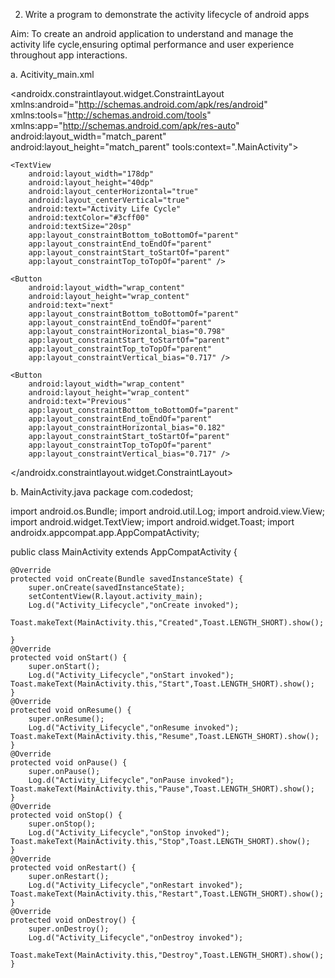 2.	Write a program to demonstrate the activity lifecycle of android apps

Aim: To create an android application to understand and manage the activity life cycle,ensuring optimal performance and user experience throughout app interactions.

a.	Acitivity_main.xml
<?xml version="1.0" encoding="utf-8"?>
<androidx.constraintlayout.widget.ConstraintLayout
    xmlns:android="http://schemas.android.com/apk/res/android"
    xmlns:tools="http://schemas.android.com/tools"
    xmlns:app="http://schemas.android.com/apk/res-auto"
    android:layout_width="match_parent"
    android:layout_height="match_parent"
    tools:context=".MainActivity">

    <TextView
        android:layout_width="178dp"
        android:layout_height="40dp"
        android:layout_centerHorizontal="true"
        android:layout_centerVertical="true"
        android:text="Activity Life Cycle"
        android:textColor="#3cff00"
        android:textSize="20sp"
        app:layout_constraintBottom_toBottomOf="parent"
        app:layout_constraintEnd_toEndOf="parent"
        app:layout_constraintStart_toStartOf="parent"
        app:layout_constraintTop_toTopOf="parent" />

    <Button
        android:layout_width="wrap_content"
        android:layout_height="wrap_content"
        android:text="next"
        app:layout_constraintBottom_toBottomOf="parent"
        app:layout_constraintEnd_toEndOf="parent"
        app:layout_constraintHorizontal_bias="0.798"
        app:layout_constraintStart_toStartOf="parent"
        app:layout_constraintTop_toTopOf="parent"
        app:layout_constraintVertical_bias="0.717" />

    <Button
        android:layout_width="wrap_content"
        android:layout_height="wrap_content"
        android:text="Previous"
        app:layout_constraintBottom_toBottomOf="parent"
        app:layout_constraintEnd_toEndOf="parent"
        app:layout_constraintHorizontal_bias="0.182"
        app:layout_constraintStart_toStartOf="parent"
        app:layout_constraintTop_toTopOf="parent"
        app:layout_constraintVertical_bias="0.717" />


</androidx.constraintlayout.widget.ConstraintLayout>

b.	MainActivity.java
package com.codedost;

import android.os.Bundle;
import android.util.Log;
import android.view.View;
import android.widget.TextView;
import android.widget.Toast;
import androidx.appcompat.app.AppCompatActivity;

public class MainActivity extends AppCompatActivity {

    @Override
    protected void onCreate(Bundle savedInstanceState) {
        super.onCreate(savedInstanceState);
        setContentView(R.layout.activity_main);
        Log.d("Activity_Lifecycle","onCreate invoked");
        Toast.makeText(MainActivity.this,"Created",Toast.LENGTH_SHORT).show();

    }
    @Override
    protected void onStart() {
        super.onStart();
        Log.d("Activity_Lifecycle","onStart invoked");        Toast.makeText(MainActivity.this,"Start",Toast.LENGTH_SHORT).show();
    }
    @Override
    protected void onResume() {
        super.onResume();
        Log.d("Activity_Lifecycle","onResume invoked");   Toast.makeText(MainActivity.this,"Resume",Toast.LENGTH_SHORT).show();
    }
    @Override
    protected void onPause() {
        super.onPause();
        Log.d("Activity_Lifecycle","onPause invoked");        Toast.makeText(MainActivity.this,"Pause",Toast.LENGTH_SHORT).show();
    }
    @Override
    protected void onStop() {
        super.onStop();
        Log.d("Activity_Lifecycle","onStop invoked");        Toast.makeText(MainActivity.this,"Stop",Toast.LENGTH_SHORT).show();
    }
    @Override
    protected void onRestart() {
        super.onRestart();
        Log.d("Activity_Lifecycle","onRestart invoked");       Toast.makeText(MainActivity.this,"Restart",Toast.LENGTH_SHORT).show();
    }
    @Override
    protected void onDestroy() {
        super.onDestroy();
        Log.d("Activity_Lifecycle","onDestroy invoked");
        Toast.makeText(MainActivity.this,"Destroy",Toast.LENGTH_SHORT).show();
    }

